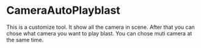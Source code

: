 # CameraAutoPlayblast
This is a customize tool. It show all the camera in scene. After that you can chose what camera you want to play blast. You can chose muti camera at the same time.
